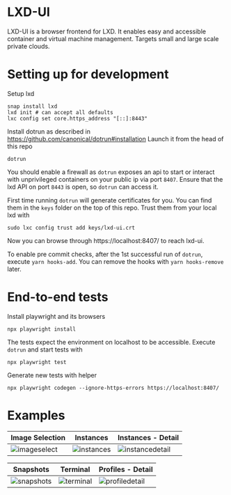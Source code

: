 # LXD-UI

LXD-UI is a browser frontend for LXD. It enables easy and accessible container and virtual machine management.
Targets small and large scale private clouds.

# Setting up for development

Setup lxd

    snap install lxd
    lxd init # can accept all defaults
    lxc config set core.https_address "[::]:8443"

Install dotrun as described in https://github.com/canonical/dotrun#installation Launch it from the head of this repo

    dotrun

You should enable a firewall as `dotrun` exposes an api to start or interact with unprivileged containers on your public
ip via port `8407`. Ensure that the lxd API on port `8443` is open, so `dotrun` can access it.

First time running `dotrun` will generate certificates for you. You can find them in the `keys` folder on the top of
this repo. Trust them from your local lxd with

    sudo lxc config trust add keys/lxd-ui.crt

Now you can browse through https://localhost:8407/ to reach lxd-ui.

To enable pre commit checks, after the 1st successful run of `dotrun`, execute `yarn hooks-add`. You can remove the hooks with `yarn hooks-remove` later.

# End-to-end tests

Install playwright and its browsers

    npx playwright install

The tests expect the environment on localhost to be accessible. Execute `dotrun` and start tests with

    npx playwright test

Generate new tests with helper

    npx playwright codegen --ignore-https-errors https://localhost:8407/
    
# Examples

| Image Selection | Instances | Instances - Detail |
|--|--|--|
| ![imageselect](https://user-images.githubusercontent.com/45884264/216782621-54fa4b6e-84b0-4854-bb38-187eea6a9071.png) | ![instances](https://user-images.githubusercontent.com/1155472/217785833-199575fb-149a-47e3-a597-98178348f06b.png) | ![instancedetail](https://user-images.githubusercontent.com/1155472/217785830-8fddc190-7464-4cd3-9f22-ee3787bc47f9.png) |

| Snapshots | Terminal | Profiles - Detail |
|--|--|--|
| ![snapshots](https://user-images.githubusercontent.com/1155472/217785825-98036b93-9f0f-4dd6-af92-388ffa5d3a41.png) | ![terminal](https://user-images.githubusercontent.com/1155472/217785823-ec0ef782-b0d5-4d89-874e-9925ae6ba383.png) | ![profiledetail](https://user-images.githubusercontent.com/1155472/217785819-3929c3fa-14aa-4cac-a79a-1265d502555e.png) |
